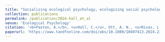 ```yaml
---
title: "Socializing ecological psychology, ecologizing social psychology"
collection: publications
permalink: /publication/2024-hall_et_al
venue: 'Ecological Psychology'
citation: '<b>Paxton, A.</b>, <u>Hall, C.</u>, Ott, A. N., <u>Rivas, L.</u>, & <u>Thomas, G. F.</u> (2024). Socializing ecological psychology, ecologizing social psychology: How Reuben Baron shaped the ecological approach to social knowing, cooperation, and values. <i>Ecological Psychology</i>, <i>36</i>(4), 271-282.'
paperurl: 'https://www.tandfonline.com/doi/abs/10.1080/10407413.2024.2397771'
---
```

